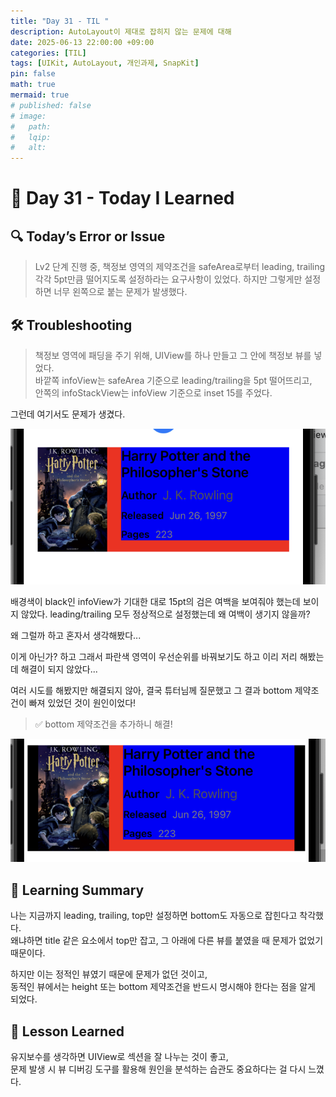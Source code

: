```yaml
---
title: "Day 31 - TIL "
description: AutoLayout이 제대로 잡히지 않는 문제에 대해
date: 2025-06-13 22:00:00 +09:00
categories: [TIL]
tags: [UIKit, AutoLayout, 개인과제, SnapKit]
pin: false
math: true
mermaid: true
# published: false
# image:
#   path:
#   lqip: 
#   alt: 
---
```

 
# 📘 Day 31 - Today I Learned

## 🔍 Today’s Error or Issue
> Lv2 단계 진행 중, 책정보 영역의 제약조건을 safeArea로부터 leading, trailing 각각 5pt만큼 떨어지도록 설정하라는 요구사항이 있었다.
하지만 그렇게만 설정하면 너무 왼쪽으로 붙는 문제가 발생했다.
## 🛠️ Troubleshooting
>책정보 영역에 패딩을 주기 위해, UIView를 하나 만들고 그 안에 책정보 뷰를 넣었다.  
바깥쪽 infoView는 safeArea 기준으로 leading/trailing을 5pt 떨어뜨리고,  
안쪽의 infoStackView는 infoView 기준으로 inset 15를 주었다.

그런데 여기서도 문제가 생겼다.

![책정보 AutoLayout 오류 예시](img/day31_1.png)

배경색이 black인 infoView가 기대한 대로 15pt의 검은 여백을 보여줘야 했는데 보이지 않았다.
leading/trailing 모두 정상적으로 설정했는데 왜 여백이 생기지 않을까?

왜 그럴까 하고 혼자서 생각해봤다...   

이게 아닌가? 하고 그래서 파란색 영역이 우선순위를 바꿔보기도 하고 이리 저리 해봤는데 해결이 되지 않았다...

여러 시도를 해봤지만 해결되지 않아, 결국 튜터님께 질문했고 그 결과 bottom 제약조건이 빠져 있었던 것이 원인이었다!

> ✅ bottom 제약조건을 추가하니 해결!

![책정보 AutoLayout 오류 해결 ](img/day31_2.png)

## 📝 Learning Summary
나는 지금까지 leading, trailing, top만 설정하면 bottom도 자동으로 잡힌다고 착각했다.  
왜냐하면 title 같은 요소에서 top만 잡고, 그 아래에 다른 뷰를 붙였을 때 문제가 없었기 때문이다.  

하지만 이는 정적인 뷰였기 때문에 문제가 없던 것이고,  
동적인 뷰에서는 height 또는 bottom 제약조건을 반드시 명시해야 한다는 점을 알게 되었다.  

## 📘 Lesson Learned
유지보수를 생각하면 UIView로 섹션을 잘 나누는 것이 좋고,  
문제 발생 시 뷰 디버깅 도구를 활용해 원인을 분석하는 습관도 중요하다는 걸 다시 느꼈다.